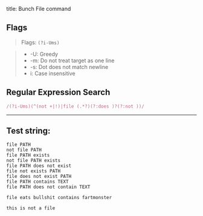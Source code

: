 title: Bunch File command

## Flags

> Flags: `(?i-Ums)`

> * -U: Greedy
> * -m: Do not treat target as one line
> * -s: Dot does not match newline
> * i: Case insensitive

## Regular Expression Search

```ruby
/(?i-Ums)(^(not +|!)|file (.*?)(?:does )?(?:not ))/
```

---

## Test string:

```text
file PATH
not file PATH
file PATH exists
not file PATH exists
file PATH does not exist
file not exists PATH
file does not exist PATH
file PATH contains TEXT
file PATH does not contain TEXT

file eats bullshit contains fartmonster

this is not a file
```


